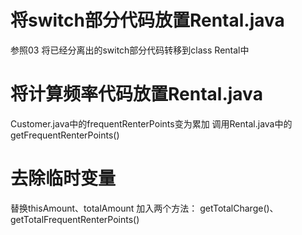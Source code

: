 将switch部分代码放置Rental.java
============================
参照03
将已经分离出的switch部分代码转移到class Rental中

将计算频率代码放置Rental.java
=========================
Customer.java中的frequentRenterPoints变为累加
调用Rental.java中的getFrequentRenterPoints()

去除临时变量
==========
替换thisAmount、totalAmount
加入两个方法：
getTotalCharge()、getTotalFrequentRenterPoints()